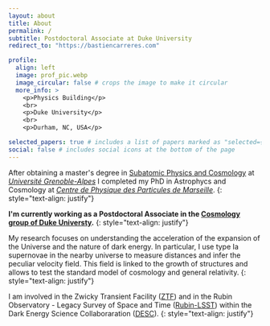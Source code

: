 ```yaml
---
layout: about
title: About
permalink: /
subtitle: Postdoctoral Associate at Duke University
redirect_to: "https://bastiencarreres.com"

profile:
  align: left
  image: prof_pic.webp
  image_circular: false # crops the image to make it circular
  more_info: >
    <p>Physics Building</p>
    <br>
    <p>Duke University</p>
    <br>
    <p>Durham, NC, USA</p>

selected_papers: true # includes a list of papers marked as "selected={true}"
social: false # includes social icons at the bottom of the page
---
```


After obtaining a master's degree in [Subatomic Physics and Cosmology](https://formations.univ-grenoble-alpes.fr/fr/catalogue-2021/master-XB/master-physique-IAQK7WZY/parcours-physique-subatomique-et-cosmologie-2e-annee-IAY1KEEB.html) at _[Université Grenoble-Alpes](https://www.univ-grenoble-alpes.fr/)_ I completed my PhD in Astrophycs and Cosmology at _[Centre de Physique des Particules de Marseille](https://www.cppm.in2p3.fr/web/fr/index.html)_.
{: style="text-align: justify"}

**I'm currently working as a Postdoctoral Associate in the [Cosmology group of Duke Universty](https://physics.duke.edu/research/astrophysics).**
{: style="text-align: justify"}

My research focuses on understanding the acceleration of the expansion of the Universe and the nature of dark energy.
In particular, I use type Ia supernovae in the nearby universe to measure distances and infer the peculiar velocity field. This field is linked to the growth of structures and allows to test the standard model of cosmology and general relativity.
{: style="text-align: justify"}

I am involved in the Zwicky Transient Facility ([ZTF](https://www.ztf.caltech.edu/)) and in the Rubin Observatory - Legacy Survey of Space and Time ([Rubin-LSST](https://www.lsst.org/)) within the Dark Energy Science Collaboraration ([DESC](https://lsstdesc.org/)).
{: style="text-align: justify"}
